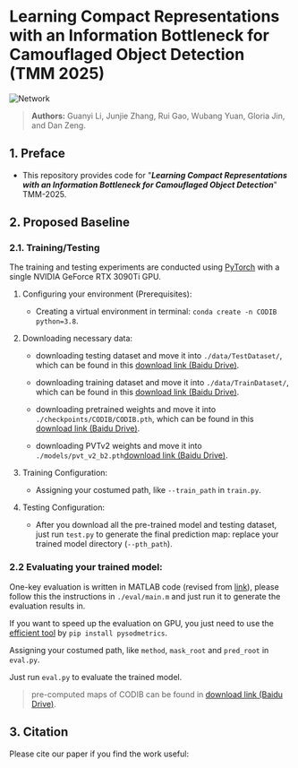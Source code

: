 # Learning Compact Representations with an Information Bottleneck for Camouflaged Object Detection (TMM 2025)

![Network](https://github.com/user-attachments/assets/e7aa2352-1ff6-43f1-824b-67cce4826316)


> **Authors:** 
> Guanyi Li,
> Junjie Zhang,
> Rui Gao,
> Wubang Yuan,
> Gloria Jin, 
> and Dan Zeng.

## 1. Preface

- This repository provides code for "_**Learning Compact Representations with an Information Bottleneck for Camouflaged Object Detection**_" TMM-2025.

## 2. Proposed Baseline

### 2.1. Training/Testing

The training and testing experiments are conducted using [PyTorch](https://github.com/pytorch/pytorch) with 
a single NVIDIA GeForce RTX 3090Ti GPU.

1. Configuring your environment (Prerequisites):
    
    + Creating a virtual environment in terminal: `conda create -n CODIB python=3.8`.
    

1. Downloading necessary data:

    + downloading testing dataset and move it into `./data/TestDataset/`, 
    which can be found in this [download link (Baidu Drive)](https://pan.baidu.com/s/1sy5OGIlmCTVxOo5BlGspxQ?pwd=4bgv).
    
    + downloading training dataset and move it into `./data/TrainDataset/`, 
    which can be found in this [download link (Baidu Drive)](https://pan.baidu.com/s/1oEbnmkBj3Ohzq7AVYw4vkw?pwd=34tr).
    
    + downloading pretrained weights and move it into `./checkpoints/CODIB/CODIB.pth`, 
    which can be found in this [download link (Baidu Drive)](https://pan.baidu.com/s/1tVno4D_aQnKKTRpuoMiHwQ?pwd=fzfx).
    
    + downloading PVTv2 weights and move it into `./models/pvt_v2_b2.pth`[download link (Baidu Drive)](https://pan.baidu.com/s/1aoabxPFaR2h4BMZSoXESuQ?pwd=2zs4).
   
1. Training Configuration:

    + Assigning your costumed path, like `--train_path` in `train.py`.

1. Testing Configuration:

    + After you download all the pre-trained model and testing dataset, just run `test.py` to generate the final prediction map: 
    replace your trained model directory (`--pth_path`).

### 2.2 Evaluating your trained model:

One-key evaluation is written in MATLAB code (revised from [link](https://github.com/DengPingFan/CODToolbox)), 
please follow this the instructions in `./eval/main.m` and just run it to generate the evaluation results in.

If you want to speed up the evaluation on GPU, you just need to use the [efficient tool](https://github.com/lartpang/PySODMetrics) by `pip install pysodmetrics`.

Assigning your costumed path, like `method`, `mask_root` and `pred_root` in `eval.py`.

Just run `eval.py` to evaluate the trained model.

> pre-computed maps of CODIB can be found in [download link (Baidu Drive)](https://pan.baidu.com/s/128rakZjOai1JmH1fgE5eiQ?pwd=siyg).


## 3. Citation

Please cite our paper if you find the work useful: 


